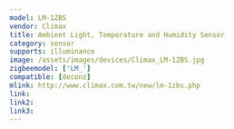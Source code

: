```yaml
---
model: LM-1ZBS
vendor: Climax
title: Ambient Light, Temperature and Humidity Sensor 
category: sensor
supports: illuminance
image: /assets/images/devices/Climax_LM-1ZBS.jpg
zigbeemodel: ['LM_']
compatible: [deconz]
mlink: http://www.climax.com.tw/new/lm-1zbs.php
link: 
link2: 
link3: 
---
```


